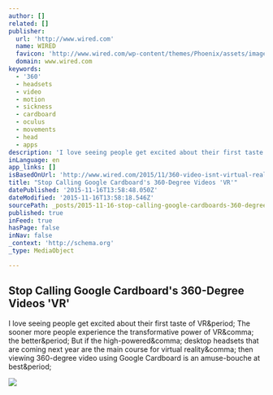 ```yaml
---
author: []
related: []
publisher:
  url: 'http://www.wired.com'
  name: WIRED
  favicon: 'http://www.wired.com/wp-content/themes/Phoenix/assets/images/favicon.ico'
  domain: www.wired.com
keywords:
  - '360'
  - headsets
  - video
  - motion
  - sickness
  - cardboard
  - oculus
  - movements
  - head
  - apps
description: 'I love seeing people get excited about their first taste of VR. The sooner more people experience the transformative power of VR, the better. But if the high-powered, desktop headsets that are coming next year are the main course for virtual reality, then viewing 360-degree video using Google Cardboard is an amuse-bouche at best.'
inLanguage: en
app_links: []
isBasedOnUrl: 'http://www.wired.com/2015/11/360-video-isnt-virtual-reality/'
title: "Stop Calling Google Cardboard's 360-Degree Videos 'VR'"
datePublished: '2015-11-16T13:58:48.050Z'
dateModified: '2015-11-16T13:58:18.546Z'
sourcePath: _posts/2015-11-16-stop-calling-google-cardboards-360-degree-videos-vr.md
published: true
inFeed: true
hasPage: false
inNav: false
_context: 'http://schema.org'
_type: MediaObject

---
```

<article style=""><h1>Stop Calling Google Cardboard's 360-Degree Videos 'VR'</h1><p>I love seeing people get excited about their first taste of VR&amp;period; The sooner more people experience the transformative power of VR&amp;comma; the better&amp;period; But if the high-powered&amp;comma; desktop headsets that are coming next year are the main course for virtual reality&amp;comma; then viewing 360-degree video using Google Cardboard is an amuse-bouche at best&amp;period;</p><img src="http://www.wired.com/wp-content/uploads/2015/11/G3A0115_VR-1200x630-e1447458287615.jpg" /></article>